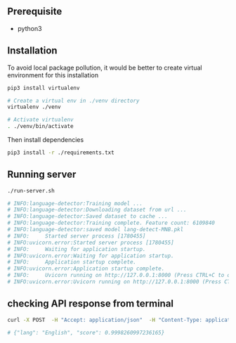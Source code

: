 

## Prerequisite
* python3


## Installation

To avoid local package pollution, it would be better to create virtual environment for this installation

```bash
pip3 install virtualenv

# Create a virtual env in ./venv directory
virtualenv ./venv

# Activate virtualenv
. ./venv/bin/activate
```

Then install dependencies

```bash
pip3 install -r ./requirements.txt
```

## Running server

```bash
./run-server.sh 

# INFO:language-detector:Training model ...
# INFO:language-detector:Downloading dataset from url ...
# INFO:language-detector:Saved dataset to cache ...
# INFO:language-detector:Training complete. Feature count: 6109840
# INFO:language-detector:saved model lang-detect-MNB.pkl
# INFO:     Started server process [1780455]
# INFO:uvicorn.error:Started server process [1780455]
# INFO:     Waiting for application startup.
# INFO:uvicorn.error:Waiting for application startup.
# INFO:     Application startup complete.
# INFO:uvicorn.error:Application startup complete.
# INFO:     Uvicorn running on http://127.0.0.1:8000 (Press CTRL+C to quit)
# INFO:uvicorn.error:Uvicorn running on http://127.0.0.1:8000 (Press CTRL+C to quit)

```

## checking API response from terminal

```bash
curl -X POST  -H "Accept: application/json"  -H "Content-Type: application/json"  "http://localhost:8000/api/language/predict"  -d '{"text": "Hello how old are you"}'

# {"lang": "English", "score": 0.9998260997236165}
```
